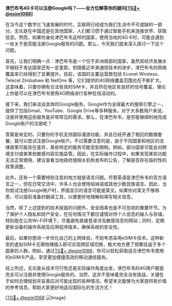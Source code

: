 **津巴布韦4G卡可以注册Google吗？——全方位解答你的疑问[[TG💪+ @esim1088](https://t.me/s/esim1088)]**

在当今这个数字化飞速发展的时代，互联网已经成为我们生活中不可或缺的一部分。无论是在中国还是在其他国家，人们都习惯于通过智能手机来连接世界、获取信息。然而，如果你身处津巴布韦这样的国家，使用当地的4G卡时，可能会遇到一些关于是否能注册Google服务的问题。那么，今天我们就来深入探讨一下这个问题。

首先，让我们明确一点：津巴布韦是一个位于非洲南部的国家，虽然其经济发展水平相较于发达国家还有一定差距，但随着近年来通信技术的进步，津巴布韦的网络覆盖率已经得到了显著提升。目前，该国的主要运营商包括 Econet Wireless、Telecel Zimbabwe 和 NetOne 等，它们提供的4G网络覆盖范围也在不断扩大。这意味着，只要你拥有合法有效的SIM卡，并且所在地区有良好的信号覆盖，理论上你是可以在津巴布韦使用4G网络进行各种在线活动的。

接下来，我们来谈谈具体的Google服务。Google作为全球最大的搜索引擎之一，提供了包括Gmail、YouTube、Google Drive等多种服务。对于大多数用户来说，注册并使用这些服务是非常常见的需求。那么，在津巴布韦，是否能够顺利地完成Google账户的注册呢？

答案是肯定的。只要你的手机支持国际漫游功能，并且已经开通了相应的数据套餐，就可以尝试注册Google账户。不过需要注意的是，由于不同国家和地区的法律政策可能存在差异，某些特定的服务可能受到限制。例如，部分国家可能会对跨境支付或者某些敏感内容实施监管。因此，在实际操作过程中，如果发现某些功能无法正常使用，建议查看当地政府或相关机构发布的公告，了解是否存在临时性的政策调整。

此外，还有一个需要特别注意的地方就是语言问题。尽管英语是津巴布韦的官方语言之一，但在日常交流中，许多人也会使用绍纳语或其他少数民族语言。因此，当你尝试注册Google账户时，界面显示的语言可能是英文。如果你对英文不够熟悉，可以提前准备好翻译工具，以便更好地理解和填写相关信息。

当然，除了上述提到的技术层面的问题外，安全因素也是不可忽视的重要环节。为了保护个人隐私和财产安全，在任何情况下都应谨慎对待个人信息的输入与存储。特别是在公共Wi-Fi环境下，尽量避免直接登录涉及敏感信息的网站；同时，定期更新设备的操作系统及应用程序版本，确保系统的安全性。

最后，如果你想进一步优化自己的上网体验，不妨考虑采用eSIM卡技术。这种新型的虚拟SIM卡无需物理插入即可实现跨区域切换，极大地方便了频繁往返于多个国家的人群。例如，通过[TG💪+ @esim1088](https://t.me/s/esim1088)，你可以轻松获取适合津巴布韦使用的eSIM卡产品，享受更加便捷高效的移动通信服务。

综上所述，无论是从技术可行性还是实际操作角度出发，津巴布韦的4G用户都是完全可以注册并使用Google服务的。当然，这并不意味着完全没有挑战，关键在于如何合理规划并妥善应对可能出现的各种情况。希望本文能够为大家提供有价值的参考信息，帮助大家更好地适应国际化的生活方式！

[[TG💪+ @esim1088](https://t.me/s/esim1088) ![Image](https://i.postimg.cc/4NQfJmqS/Snipaste-2025-05-13-00-14-12.png)]